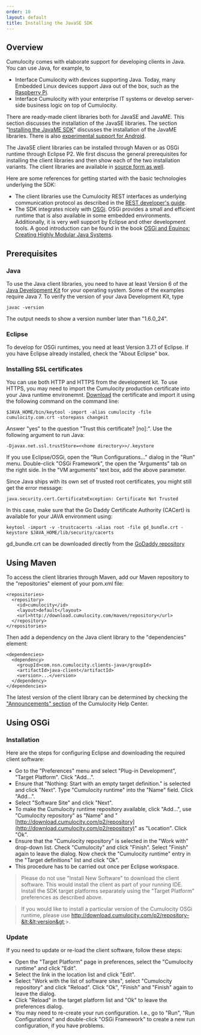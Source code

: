 ```yaml
---
order: 10
layout: default
title: Installing the JavaSE SDK
---
```

## Overview

Cumulocity comes with elaborate support for developing clients in Java. You can use Java, for example, to 

* Interface Cumulocity with devices supporting Java. Today, many Embedded Linux devices support Java out of the box, such as the [Raspberry Pi](/guides/devices/raspberry-pi).
* Interface Cumulocity with your enterprise IT systems or develop server-side business logic on top of Cumulocity.

There are ready-made client libraries both for JavaSE and JavaME. This section discusses the installation of the JavaSE libraries. The section "[Installing the JavaME SDK](/guides/java/installing-me)" discusses the installation of the JavaME libraries. There is also [experimental support for Android](https://bitbucket.org/eickler/cumulocity-clients-android/).

The JavaSE client libraries can be installed through Maven or as OSGi runtime through Eclipse P2. We first discuss the general prerequisites for installing the client libraries and then show each of the two installation variants. The client libraries are available in [source form as well](https://bitbucket.org/m2m/cumulocity-clients-java).

Here are some references for getting started with the basic technologies underlying the SDK:

-   The client libraries use the Cumulocity REST interfaces as underlying communication protocol as described in the [REST developer's guide](/guides/rest).
-   The SDK integrates nicely with [OSGi](http://www.osgi.org/Specifications/HomePage). OSGi provides a small and efficient runtime that is also available in some embedded environments. Additionally, it is very well support by Eclipse and other development tools. A good introduction can be found in the book [OSGi and Equinox: Creating Highly Modular Java Systems](http://www.amazon.com/OSGi-Equinox-Creating-Modular-Systems/dp/0321585712). 

## Prerequisites

### Java

To use the Java client libraries, you need to have at least Version 6 of the [Java Development Kit](http://www.oracle.com/technetwork/java/javase/downloads/index.html) for your operating system. Some of the examples require Java 7. To verify the version of your Java Development Kit, type

	javac -version

The output needs to show a version number later than "1.6.0\_24". 

### Eclipse

To develop for OSGi runtimes, you need at least Version 3.7.1 of Eclipse. If you have Eclipse already installed, check the "About Eclipse" box.

### Installing SSL certificates

You can use both HTTP and HTTPS from the development kit. To use HTTPS, you may need to import the Cumulocity production certificate into your Java runtime environemnt. [Download](/cumulocity.com.cert "cumulocity.com certificate") the certificate and import it using the following command on the command line:

    $JAVA_HOME/bin/keytool -import -alias cumulocity -file cumulocity.com.crt -storepass changeit

Answer "yes" to the question "Trust this certificate? [no]:". Use the following argument to run Java:

    -Djavax.net.ssl.trustStore=<<home directory>>/.keystore

If you use Eclipse/OSGi, open the "Run Configurations..." dialog in the "Run" menu. Double-click "OSGi Framework", the open the "Arguments" tab on the right side. In the "VM arguments" text box, add the above parameter.

Since Java ships with its own set of trusted root certificates, you might still get the error message:

    java.security.cert.CertificateException: Certificate Not Trusted

In this case, make sure that the Go Daddy Certificate Authority (CACert) is available for your JAVA environment using:

    keytool -import -v -trustcacerts -alias root -file gd_bundle.crt -keystore $JAVA_HOME/lib/security/cacerts

gd\_bundle.crt can be downloaded directly from the [GoDaddy repository](https://certs.godaddy.com/anonymous/repository.pki)

## Using Maven

To access the client libraries through Maven, add our Maven repository to the "repositories" element of your pom.xml file:

    <repositories>
      <repository>
        <id>cumulocity</id>
        <layout>default</layout>
        <url>http://download.cumulocity.com/maven/repository</url>
      </repository>
    </repositories>

Then add a dependency on the Java client library to the "dependencies" element:

    <dependencies>
      <dependency>
        <groupId>com.nsn.cumulocity.clients-java</groupId>
        <artifactId>java-client</artifactId>
        <version>...</version>
      </dependency>
    </dependencies>

The latest version of the client library can be determined by checking the ["Announcements" section](https://cumulocity.zendesk.com/hc/en-us/sections/200381323-Announcements) of the Cumulocity Help Center.

## Using OSGi

### Installation

Here are the steps for configuring Eclipse and downloading the required client software:

-   Go to the "Preferences" menu and select "Plug-in Development", "Target Platform". Click "Add...".
-   Ensure that "Nothing: Start with an empty target definition." is selected and click "Next". Type "Cumulocity runtime" into the "Name" field. Click "Add...".
-   Select "Software Site" and click "Next".
-   To make the Cumulocity runtime repository available, click "Add...", use "Cumulocity repository" as "Name" and "[http://download.cumulocity.com/p2/repository](http://download.cumulocity.com/p2/repository)" as "Location". Click "Ok".
-   Ensure that the "Cumulocity repository" is selected in the "Work with" drop-down list. Check "Cumulocity" and click "Finish". Select "Finish" again to leave the dialog. Now check the "Cumulocity runtime" entry in the "Target definitions" list and click "Ok".
-   This procedure has to be carried out once per Eclipse workspace.

> Please do not use "Install New Software" to download the client software. This would install the client as part of your running IDE. Install the SDK target platforms separately using the "Target Platform" preferences as described above.

> If you would like to install a particular version of the Cumulocity OSGi runtime, please use http://download.cumulocity.com/p2/repository-&lt;&lt;version&gt;&gt;.

### Update

If you need to update or re-load the client software, follow these steps:

-   Open the "Target Platform" page in preferences, select the "Cumulocity runtime" and click "Edit".
-   Select the link in the location list and click "Edit".
-   Select "Work with the list of software sites", select "Cumulocity repository" and click "Reload". Click "Ok", "Finish" and "Finish" again to leave the dialog.
-   Click "Reload" in the target platform list and "Ok" to leave the preferences dialog.
-   You may need to re-create your run configuration. I.e., go to "Run", "Run Configurations" and double-click "OSGi Framework" to create a new run configuration, if you have problems.
